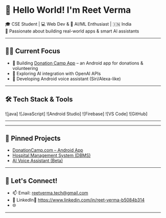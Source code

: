 # 👋 Hello World! I'm Reet Verma

🎓 CSE Student | 💻 Web Dev & 🤖 AI/ML Enthusiast | 🇮🇳 India  
🚀 Passionate about building real-world apps & smart AI assistants

---

## 👨‍💻 Current Focus
- 🔭 Building [Donation Camp App](https://github.com/reetvermaa) – an Android app for donations & volunteering
- 🤖 Exploring AI integration with OpenAI APIs
- 📱 Developing Android voice assistant (Siri/Alexa-like)

---

## 🛠️ Tech Stack & Tools
![java]
![JavaScript]
![Android Studio]
![Firebase]
![VS Code]
![GitHub]

---
---

## 📌 Pinned Projects
- [DonationCamp.com – Android App](https://github.com/reetvermaa)
- [Hospital Management System (DBMS)](https://github.com/reetvermaa)
- [AI Voice Assistant (Beta)](https://github.com/reetvermaa)

---

## 🤝 Let's Connect!
- 📫 Email: reetverma.tech@gmail.com 
- 💼 LinkedIn🔗
 https://www.linkedin.com/in/reet-verma-b5084b314
- 🌐 

---
